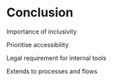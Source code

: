 # Conclusion

<div>
  <p>Importance of inclusivity</p>
  <p>Prioritise accessibility</p>
  <p>Legal requirement for internal tools</p>
  <p>Extends to processes and flows</p>
</div>

<!-- ./components/SelfPromo.vue -->
<SelfPromo />

<style>
  .slidev-layout.intro h1 {
    color: var(--slidev-theme-primary);
  }
  .slidev-layout p {
    margin-top: 1.5rem;
  }
</style>

<!--
Some comment
-->